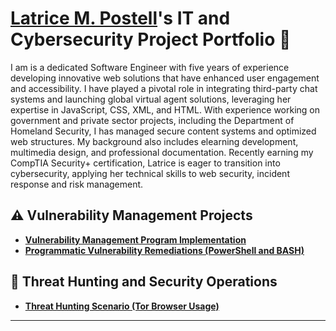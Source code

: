 # <a href="https://www.linkedin.com/in/latrice-m-postell-67901934/">Latrice M. Postell</a>'s IT and Cybersecurity Project Portfolio 🔐

I am is a dedicated Software Engineer with five years of experience developing innovative web solutions that have enhanced user engagement and accessibility. I have played a pivotal role in integrating third-party chat systems and launching global virtual agent solutions, leveraging her expertise in JavaScript, CSS, XML, and HTML. With experience working on government and private sector projects, including the Department of Homeland Security, I has managed secure content systems and optimized web structures. My background also includes elearning development, multimedia design, and professional documentation. Recently earning my CompTIA Security+ certification, Latrice is eager to transition into cybersecurity, applying her technical skills to web security, incident response and risk management.

## ⚠️ Vulnerability Management Projects

- **[Vulnerability Management Program Implementation](https://github.com/latricemp711/vulnerability-management-program/tree/main)**
- **[Programmatic Vulnerability Remediations (PowerShell and BASH)](#)**

## 🚨 Threat Hunting and Security Operations

- **[Threat Hunting Scenario (Tor Browser Usage)](#)**

<hr/>


<!--
<img width="35" alt="image" src="https://github.com/user-attachments/assets/2f41c7cd-5ea8-4475-b451-a37161b6c3fb"> 
<img width="35" alt="image" src="https://github.com/user-attachments/assets/77649969-9910-4994-8b96-74a116cfb2a8">
-->

